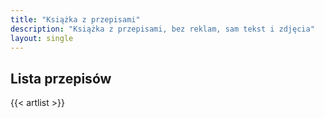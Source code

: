 ```yaml
---
title: "Książka z przepisami"
description: "Książka z przepisami, bez reklam, sam tekst i zdjęcia"
layout: single
---
```


## Lista przepisów

{{< artlist >}}
